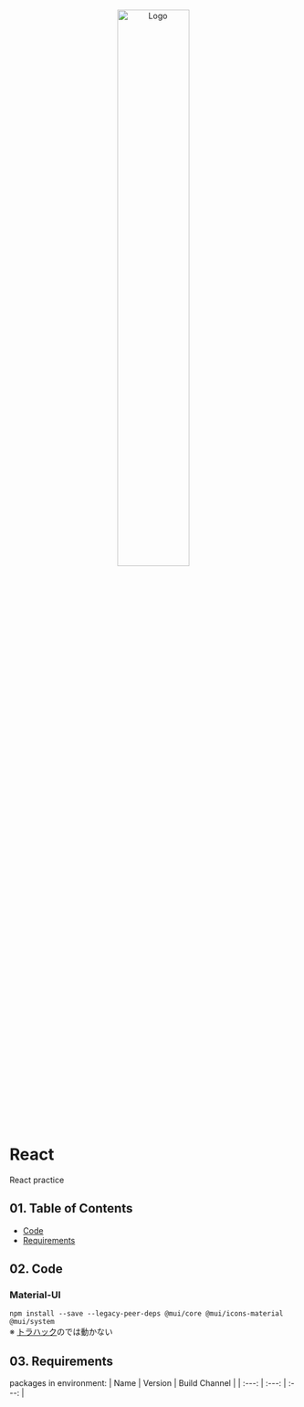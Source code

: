 <!-- PROJECT LOGO -->
<br />
<p align="center">
  <a href="https://ja.reactjs.org/">
    <img src="https://test-hack.com/wp-content/uploads/2022/04/9d0a6780-394a-11eb-9fd1-6296a684b124-1.jpeg" alt="Logo" width=50% height=50%>
  </a>
 
# React
React practice

## 01. Table of Contents
- [Code](#code)
- [Requirements](#requirements)
  
## 02. Code
### Material-UI
`npm install --save --legacy-peer-deps @mui/core @mui/icons-material @mui/system`
</br>
※ <a href="https://github.com/deatiger/chatbot-demo">トラハック</a>のでは動かない
  
## 03. Requirements
  
 packages in environment: 
| Name |  Version | Build  Channel  |
| :---: |  :---:  |      :---:      |
